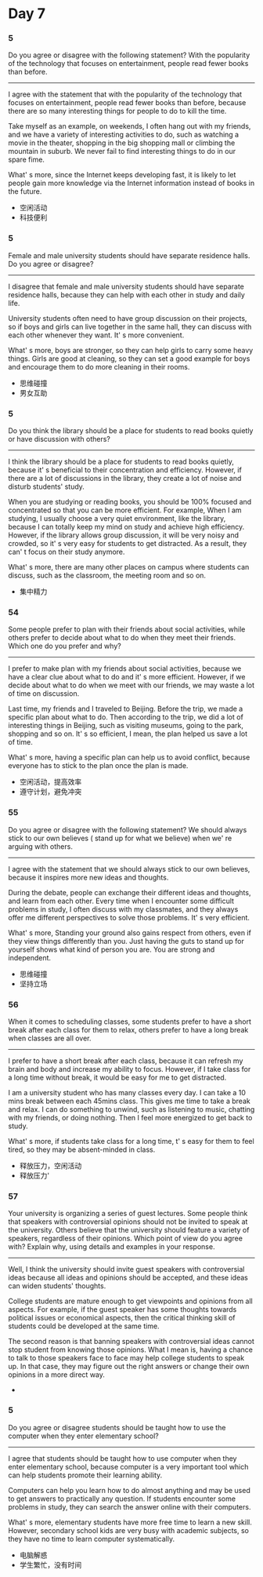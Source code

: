 # Day 7

### 5

Do you agree or disagree with the following statement? With the popularity of the technology that focuses on entertainment, people read fewer books than before.

---

I agree with the statement that with the popularity of the technology that focuses on entertainment, people read fewer books than before, because there are so many interesting things for people to do to kill the time.

Take myself as an example, on weekends, I often hang out with my friends, and we have a variety of interesting activities to do, such as watching a movie in the theater, shopping in the big shopping mall or climbing the mountain in suburb. We never fail to find interesting things to do in our spare fime.

What' s more, since the Internet keeps developing fast, it is likely to let people gain more knowledge via the Internet information instead of books in the future.

- 空闲活动
- 科技便利

### 5

Female and male university students should have separate residence halls. Do you agree or disagree?

---

I disagree that female and male university students should have separate residence halls, because they can help with each other in study and daily life.

University students often need to have group discussion on their projects, so if boys and girls can live together in the same hall, they can discuss with each other whenever they want. It' s more convenient.

What' s more, boys are stronger, so they can help girls to carry some heavy things. Girls are good at cleaning, so they can set a good example for boys and encourage them to do more cleaning in their rooms.

- 思维碰撞
- 男女互助

### 5

Do you think the library should be a place for students to read books quietly or have discussion with others?

---

I think the library should be a place for students to read books quietly, because it' s beneficial to their concentration and efficiency. However, if there are a lot of discussions in the library, they create a lot of noise and disturb students' study.

When you are studying or reading books, you should be 100% focused and concentrated so that you can be more efficient. For example, When I am studying, I usually choose a very quiet environment, like the library, because I can totally keep my mind on study and achieve high efficiency. However, if the library allows group discussion, it will be very noisy and crowded, so it' s very easy for students to get distracted. As a result, they can' t focus on their study anymore.

What' s more, there are many other places on campus where students can discuss, such as the classroom, the meeting room and so on.

- 集中精力

### 54

Some people prefer to plan with their friends about social activities, while others prefer to decide about what to do when they meet their friends. Which one do you prefer and why?

---

I prefer to make plan with my friends about social activities, because we have a clear clue about what to do and it' s more efficient. However, if we decide about what to do when we meet with our friends, we may waste a lot of time on discussion.

Last time, my friends and I traveled to Beijing. Before the trip, we made a specific plan about what to do. Then according to the trip, we did a lot of interesting things in Beijing, such as visiting museums, going to the park, shopping and so on. It' s so efficient, I mean, the plan helped us save a lot of time.

What' s more, having a specific plan can help us to avoid conflict, because everyone has to stick to the plan once the plan is made.

- 空闲活动，提高效率
- 遵守计划，避免冲突

### 55

Do you agree or disagree with the following statement? We should always stick to our own believes ( stand up for what we believe) when we' re arguing with others.

---

I agree with the statement that we should always stick to our own believes, because it inspires more new ideas and thoughts.

During the debate, people can exchange their different ideas and thoughts, and learn from each other. Every time when I encounter some difficult problems in study, I often discuss with my classmates, and they always offer me different perspectives to solve those problems. It' s very efficient.

What' s more, Standing your ground also gains respect from others, even if they view things differently than you. Just having the guts to stand up for yourself shows what kind of person you are. You are strong and independent.

- 思维碰撞
- 坚持立场

### 56

When it comes to scheduling classes, some students prefer to have a short break after each class for them to relax, others prefer to have a long break when classes are all over.

---

I prefer to have a short break after each class, because it can refresh my brain and body and increase my ability to focus. However, if I take class for a long time without break, it would be easy for me to get distracted.

I am a university student who has many classes every day. I can take a 10 mins break between each 45mins class. This gives me time to take a break and relax. I can do something to unwind, such as listening to music, chatting with my friends, or doing nothing. Then I feel more energized to get back to study.

What' s more, if students take class for a long time, t' s easy for them to feel tired, so they may be absent-minded in class.

- 释放压力，空闲活动
- 释放压力'

### 57

Your university is organizing a series of guest lectures. Some people think that speakers with controversial opinions should not be invited to speak at the university. Others believe that the university should feature a variety of speakers, regardless of their opinions. Which point of view do you agree with? Explain why, using details and examples in your response.

---

Well, I think the university should invite guest speakers with controversial ideas because all ideas and opinions should be accepted, and these ideas can widen students' thoughts.

College students are mature enough to get viewpoints and opinions from all aspects. For example, if the guest speaker has some thoughts towards political issues or economical aspects, then the critical thinking skill of students could be developed at the same time.

The second reason is that banning speakers with controversial ideas cannot stop student from knowing those opinions. What I mean is, having a chance to talk to those speakers face to face may help college students to speak up. In that case, they may figure out the right answers or change their own opinions in a more direct way.

-

### 5

Do you agree or disagree students should be taught how to use the computer when they enter elementary school?

---

I agree that students should be taught how to use computer when they enter elementary school, because computer is a very important tool which can help students promote their learning ability.

Computers can help you learn how to do almost anything and may be used to get answers to practically any question. If students encounter some problems in study, they can search the answer online with their computers.

What' s more, elementary students have more free time to learn a new skill. However, secondary school kids are very busy with academic subjects, so they have no time to learn computer systematically.

- 电脑解惑
- 学生繁忙，没有时间
